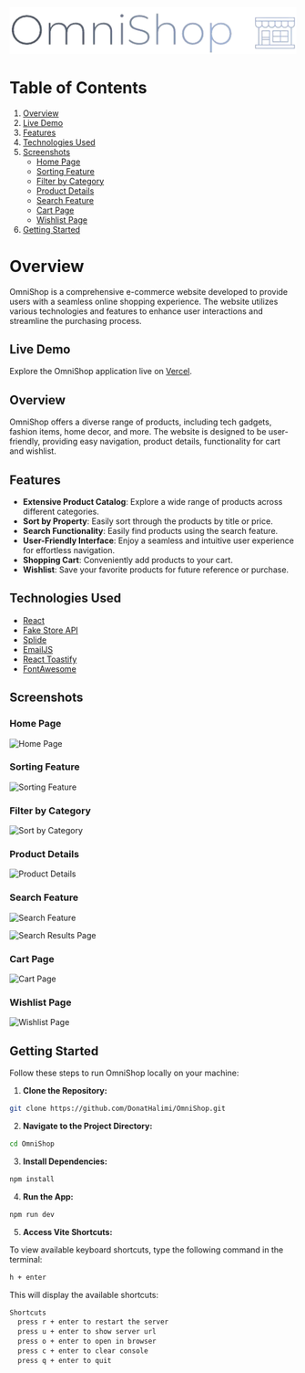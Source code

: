 ![Logo](image.png)

# Table of Contents
1. [Overview](#overview)
2. [Live Demo](#live-demo)
3. [Features](#features)
4. [Technologies Used](#technologies-used)
5. [Screenshots](#screenshots)
   - [Home Page](#home-page)
   - [Sorting Feature](#sorting-feature)
   - [Filter by Category](#filter-by-category)
   - [Product Details](#product-details)
   - [Search Feature](#search-feature)
   - [Cart Page](#cart-page)
   - [Wishlist Page](#wishlist-page)
6. [Getting Started](#getting-started)

# Overview

OmniShop is a comprehensive e-commerce website developed to provide users with a seamless online shopping experience. The website utilizes various technologies and features to enhance user interactions and streamline the purchasing process.

## Live Demo

Explore the OmniShop application live on [Vercel](https://omni-shop-phi.vercel.app).

## Overview

OmniShop offers a diverse range of products, including tech gadgets, fashion items, home decor, and more. The website is designed to be user-friendly, providing easy navigation, product details, functionality for cart and wishlist.

## Features

- **Extensive Product Catalog**: Explore a wide range of products across different categories.
- **Sort by Property**: Easily sort through the products by title or price.
- **Search Functionality**: Easily find products using the search feature.
- **User-Friendly Interface**: Enjoy a seamless and intuitive user experience for effortless navigation.
- **Shopping Cart**: Conveniently add products to your cart.
- **Wishlist**: Save your favorite products for future reference or purchase.

## Technologies Used

- [React](https://reactjs.org/)
- [Fake Store API](https://fakestoreapi.com/docs)
- [Splide](https://splidejs.com/integration/react-splide/)
- [EmailJS](https://www.emailjs.com)
- [React Toastify](https://fkhadra.github.io/react-toastify/)
- [FontAwesome](https://fontawesome.com/v6/docs/web/use-with/react/)

## Screenshots
### Home Page

![Home Page](https://github.com/DonatHalimi/OmniShop/assets/118883706/3cd42e8f-85b8-4bda-83b2-2d42118e9899)

### Sorting Feature

![Sorting Feature](https://github.com/DonatHalimi/OmniShop/assets/118883706/c7378463-7864-4895-b85d-6610f424aab9)

### Filter by Category

![Sort by Category](https://github.com/DonatHalimi/OmniShop/assets/118883706/00e68f10-0a8d-4e56-a55b-cb8ddd748f40)

### Product Details

![Product Details](https://github.com/DonatHalimi/OmniShop/assets/118883706/4986d996-12e1-4fa9-a0b7-4dfe5e85d059)

### Search Feature

![Search Feature](https://github.com/DonatHalimi/OmniShop/assets/118883706/0c0d97ea-032e-4eae-931a-a94469abe4cd)

![Search Results Page](https://github.com/DonatHalimi/OmniShop/assets/118883706/0087e461-9f7b-4a9c-97a2-663e01e610ca)

### Cart Page

![Cart Page](https://github.com/DonatHalimi/OmniShop/assets/118883706/6696b236-a340-4a04-a784-cffc6d9587c0)

### Wishlist Page

![Wishlist Page](https://github.com/DonatHalimi/OmniShop/assets/118883706/85293916-f538-430c-a238-ae7cfb3213ac)

## Getting Started

Follow these steps to run OmniShop locally on your machine:

1. **Clone the Repository:**

```bash
git clone https://github.com/DonatHalimi/OmniShop.git
```
2. **Navigate to the Project Directory:**
```bash
cd OmniShop
```
3. **Install Dependencies:**
```bash
npm install
```
4. **Run the App:**
```bash
npm run dev
```
5. **Access Vite Shortcuts:**

To view available keyboard shortcuts, type the following command in the terminal:

```bash
h + enter
```

This will display the available shortcuts:
```bash
Shortcuts
  press r + enter to restart the server
  press u + enter to show server url
  press o + enter to open in browser
  press c + enter to clear console
  press q + enter to quit
```
